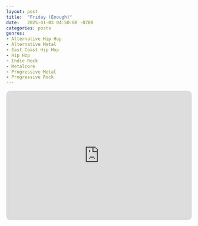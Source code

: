 ```yaml
---
layout: post
title:  "Friday (Enough)"
date:   2025-01-03 04:50:00 -0700
categories: posts
genres:
- Alternative Hip Hop
- Alternative Metal
- East Coast Hip Hop
- Hip Hop
- Indie Rock
- Metalcore
- Progressive Metal
- Progressive Rock 
---
```

<iframe style="border-radius:12px" src="https://open.spotify.com/embed/playlist/2SgsrqsmOPijxM6tTBau6A?utm_source=generator" width="100%" height="352" frameBorder="0" allowfullscreen="" allow="autoplay; clipboard-write; encrypted-media; fullscreen; picture-in-picture" loading="lazy"></iframe>